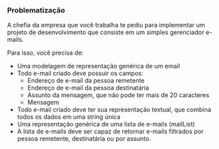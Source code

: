 ### Problematização

A chefia da empresa que você trabalha te pediu para implementar um projeto de desenvolvimento que consiste em um simples gerenciador e-mails.

Para isso, você precisa de:

* Uma modelagem de representação genérica de um email
* Todo e-mail criado deve possuir os campos:
  * Endereço de e-mail da pessoa remetente
  * Endereço de e-mail da pessoa destinatária
  * Assunto da mensagem, que não pode ter mais de 20 caracteres
  * Mensagem
* Todo e-mail criado deve ter sua representação textual, que combina todos os dados em uma string única
* Uma representação genérica de uma lista de e-mails (mailList)
* A lista de e-mails deve ser capaz de retornar e-mails filtrados por pessoa remetente, destinatária ou por assunto.


